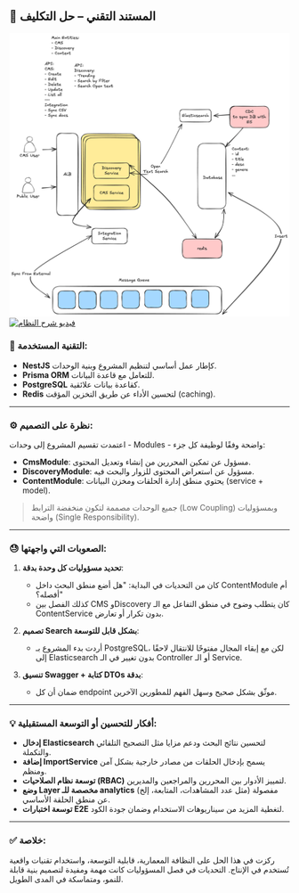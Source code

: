 ## 🧾 المستند التقني – حل التكليف

![تصميم النظام](./image.png)
[![فيديو شرح النظام](https://i9.ytimg.com/vi/EEZ7j_NrRjQ/mqdefault.jpg?sqp=CLyCysIG-oaymwEmCMACELQB8quKqQMa8AEB-AH-CYAC0AWKAgwIABABGGIgZShbMA8=&rs=AOn4CLA19a8pSHdRKUDatPhkVvh03eh8tw)](https://youtu.be/EEZ7j_NrRjQ)

### 📌 التقنية المستخدمة:

- **NestJS** كإطار عمل أساسي لتنظيم المشروع وبنية الوحدات.
- **Prisma ORM** للتعامل مع قاعدة البيانات.
- **PostgreSQL** كقاعدة بيانات علائقية.
- **Redis** لتحسين الأداء عن طريق التخزين المؤقت (caching).

---

### ⚙️ نظرة على التصميم:

اعتمدت تقسيم المشروع إلى وحدات - Modules - واضحة وفقًا لوظيفة كل جزء:

- **CmsModule**: مسؤول عن تمكين المحررين من إنشاء وتعديل المحتوى.
- **DiscoveryModule**: مسؤول عن استعراض المحتوى للزوار والبحث فيه.
- **ContentModule**: يحتوي منطق إدارة الحلقات ومخزن البيانات (service + model).

> جميع الوحدات مصممة لتكون منخفضة الترابط (Low Coupling) وبمسؤوليات واضحة (Single Responsibility).

---

### 😓 الصعوبات التي واجهتها:

1. **تحديد مسؤوليات كل وحدة بدقة**:

   - كان من التحديات في البداية: "هل أضع منطق البحث داخل ContentModule أم أفصله؟"
   - كذلك الفصل بين CMS وDiscovery كان يتطلب وضوح في منطق التفاعل مع الـ ContentService بدون تكرار أو تعارض.

2. **تصميم Search بشكل قابل للتوسعة**:

   - أردت بدء المشروع بـ PostgreSQL، لكن مع إبقاء المجال مفتوحًا للانتقال لاحقًا إلى Elasticsearch بدون تغيير في الـ Controller أو الـ Service.

3. **تنسيق Swagger + كتابة DTOs بدقة**:

   - ضمان أن كل endpoint موثّق بشكل صحيح وسهل الفهم للمطورين الآخرين.

---

### 💡 أفكار للتحسين أو التوسعة المستقبلية:

- **إدخال Elasticsearch** لتحسين نتائج البحث ودعم مزايا مثل التصحيح التلقائي والتكملة.
- **إضافة ImportService** يسمح بإدخال الحلقات من مصادر خارجية بشكل آمن ومنظم.
- **توسعة نظام الصلاحيات (RBAC)** لتمييز الأدوار بين المحررين والمراجعين والمديرين.
- **وضع Layer مخصصة للـ analytics** (مثل عدد المشاهدات، المتابعة، إلخ) مفصولة عن منطق الحلقة الأساسي.
- **توسعة اختبارات E2E** لتغطية المزيد من سيناريوهات الاستخدام وضمان جودة الكود.

---

### ✅ خلاصة:

ركزت في هذا الحل على النظافة المعمارية، قابلية التوسعة، واستخدام تقنيات واقعية تُستخدم في الإنتاج. التحديات في فصل المسؤوليات كانت مهمة ومفيدة لتصميم بنية قابلة للنمو، ومتماسكة في المدى الطويل.
